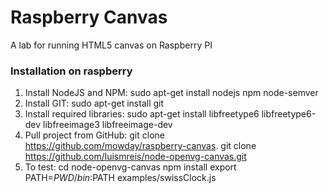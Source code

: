 Raspberry Canvas
================

A lab for running HTML5 canvas on Raspberry PI

### Installation on raspberry
1. Install NodeJS and NPM:
    sudo apt-get install nodejs npm node-semver
2. Install GIT:
    sudo apt-get install git
3. Install required libraries:
    sudo apt-get install libfreetype6 libfreetype6-dev libfreeimage3 libfreeimage-dev
4. Pull project from GitHub:
    git clone https://github.com/mowday/raspberry-canvas.
    git clone https://github.com/luismreis/node-openvg-canvas.git
5. To test:
    cd node-openvg-canvas
    npm install
    export PATH=$PWD/bin:$PATH
    examples/swissClock.js